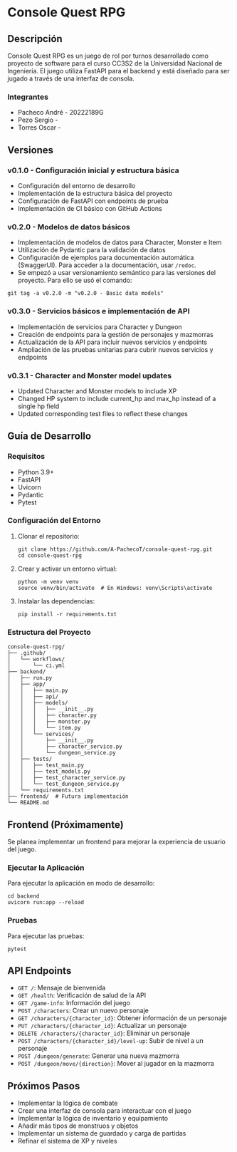 # Console Quest RPG

## Descripción
Console Quest RPG es un juego de rol por turnos desarrollado como proyecto de software para el curso CC3S2 de la Universidad Nacional de Ingeniería. El juego utiliza FastAPI para el backend y está diseñado para ser jugado a través de una interfaz de consola.

### Integrantes
- Pacheco André - 20222189G
- Pezo Sergio - 
- Torres Oscar - 

## Versiones

### v0.1.0 - Configuración inicial y estructura básica
- Configuración del entorno de desarrollo
- Implementación de la estructura básica del proyecto
- Configuración de FastAPI con endpoints de prueba
- Implementación de CI básico con GitHub Actions

### v0.2.0 - Modelos de datos básicos
- Implementación de modelos de datos para Character, Monster e Item
- Utilización de Pydantic para la validación de datos
- Configuración de ejemplos para documentación automática (SwaggerUI). Para acceder a la documentación, usar `/redoc`.
- Se empezó a usar versionamiento semántico para las versiones del proyecto. Para ello se usó el comando:
```
git tag -a v0.2.0 -m "v0.2.0 - Basic data models"
```

### v0.3.0 - Servicios básicos e implementación de API
- Implementación de servicios para Character y Dungeon
- Creación de endpoints para la gestión de personajes y mazmorras
- Actualización de la API para incluir nuevos servicios y endpoints
- Ampliación de las pruebas unitarias para cubrir nuevos servicios y endpoints

### v0.3.1 - Character and Monster model updates
- Updated Character and Monster models to include XP
- Changed HP system to include current_hp and max_hp instead of a single hp field
- Updated corresponding test files to reflect these changes

## Guía de Desarrollo

### Requisitos
- Python 3.9+
- FastAPI
- Uvicorn
- Pydantic
- Pytest

### Configuración del Entorno
1. Clonar el repositorio:
   ```
   git clone https://github.com/A-PachecoT/console-quest-rpg.git
   cd console-quest-rpg
   ```

2. Crear y activar un entorno virtual:
   ```
   python -m venv venv
   source venv/bin/activate  # En Windows: venv\Scripts\activate
   ```

3. Instalar las dependencias:
   ```
   pip install -r requirements.txt
   ```

### Estructura del Proyecto
```
console-quest-rpg/
├── .github/
│   └── workflows/
│       └── ci.yml
├── backend/
│   ├── run.py
│   ├── app/
│   │   ├── main.py
│   │   ├── api/
│   │   ├── models/
│   │   │   ├── __init__.py
│   │   │   ├── character.py
│   │   │   ├── monster.py
│   │   │   └── item.py
│   │   └── services/
│   │       ├── __init__.py
│   │       ├── character_service.py
│   │       └── dungeon_service.py
│   ├── tests/
│   │   ├── test_main.py
│   │   ├── test_models.py
│   │   ├── test_character_service.py
│   │   └── test_dungeon_service.py
│   └── requirements.txt
├── frontend/  # Futura implementación
└── README.md
```

## Frontend (Próximamente)

Se planea implementar un frontend para mejorar la experiencia de usuario del juego.

### Ejecutar la Aplicación
Para ejecutar la aplicación en modo de desarrollo:

```
cd backend
uvicorn run:app --reload
```

### Pruebas
Para ejecutar las pruebas:

```
pytest
```
## API Endpoints

- `GET /`: Mensaje de bienvenida
- `GET /health`: Verificación de salud de la API
- `GET /game-info`: Información del juego
- `POST /characters`: Crear un nuevo personaje
- `GET /characters/{character_id}`: Obtener información de un personaje
- `PUT /characters/{character_id}`: Actualizar un personaje
- `DELETE /characters/{character_id}`: Eliminar un personaje
- `POST /characters/{character_id}/level-up`: Subir de nivel a un personaje
- `POST /dungeon/generate`: Generar una nueva mazmorra
- `POST /dungeon/move/{direction}`: Mover al jugador en la mazmorra

## Próximos Pasos
- Implementar la lógica de combate
- Crear una interfaz de consola para interactuar con el juego
- Implementar la lógica de inventario y equipamiento
- Añadir más tipos de monstruos y objetos
- Implementar un sistema de guardado y carga de partidas
- Refinar el sistema de XP y niveles
